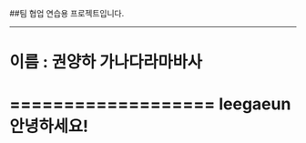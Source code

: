 ##팀 협업 연습용 프로젝트입니다.

----------------------------
이름 : 권양하
가나다라마바사
=======

===================
leegaeun
안녕하세요!
===================
